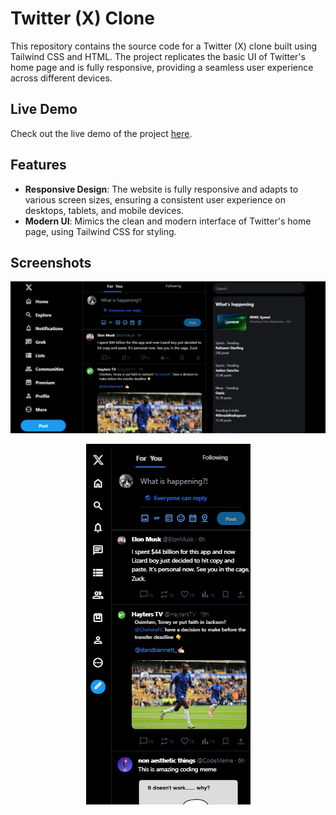 # Twitter (X) Clone

This repository contains the source code for a Twitter (X) clone built using Tailwind CSS and HTML. The project replicates the basic UI of Twitter's home page and is fully responsive, providing a seamless user experience across different devices.

## Live Demo

Check out the live demo of the project [here](screenshots/livedemo.mp4).

## Features

- **Responsive Design**: The website is fully responsive and adapts to various screen sizes, ensuring a consistent user experience on desktops, tablets, and mobile devices.
- **Modern UI**: Mimics the clean and modern interface of Twitter's home page, using Tailwind CSS for styling.

## Screenshots

![Home Page](screenshots/home.png)

<div align="center">
  <img src="screenshots/mobile.png" alt="Mobile View" />
</div>
